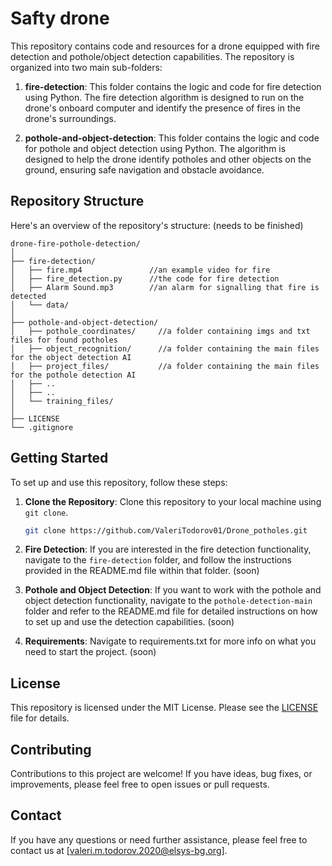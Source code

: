 # Safty drone

This repository contains code and resources for a drone equipped with fire detection and pothole/object detection capabilities. The repository is organized into two main sub-folders:

1. **fire-detection**: This folder contains the logic and code for fire detection using Python. The fire detection algorithm is designed to run on the drone's onboard computer and identify the presence of fires in the drone's surroundings.

2. **pothole-and-object-detection**: This folder contains the logic and code for pothole and object detection using Python. The algorithm is designed to help the drone identify potholes and other objects on the ground, ensuring safe navigation and obstacle avoidance.

## Repository Structure

Here's an overview of the repository's structure:  (needs to be finished)

```
drone-fire-pothole-detection/
│
├── fire-detection/
│   ├── fire.mp4               //an example video for fire
│   ├── fire_detection.py      //the code for fire detection
│   ├── Alarm Sound.mp3        //an alarm for signalling that fire is detected 
│   └── data/
│
├── pothole-and-object-detection/
│   ├── pothole_coordinates/     //a folder containing imgs and txt files for found potholes
│   ├── object_recognition/      //a folder containing the main files for the object detection AI
│   ├── project_files/           //a folder containing the main files for the pothole detection AI
│   ├── ..
│   ├── ..
│   └── training_files/
│
├── LICENSE
└── .gitignore
```

## Getting Started

To set up and use this repository, follow these steps:

1. **Clone the Repository**: Clone this repository to your local machine using `git clone`.

   ```bash
   git clone https://github.com/ValeriTodorov01/Drone_potholes.git
   ```

2. **Fire Detection**: If you are interested in the fire detection functionality, navigate to the `fire-detection` folder, and follow the instructions provided in the README.md file within that folder. (soon)

3. **Pothole and Object Detection**: If you want to work with the pothole and object detection functionality, navigate to the `pothole-detection-main` folder and refer to the README.md file for detailed instructions on how to set up and use the detection capabilities. (soon)

4. **Requirements**: Navigate to requirements.txt for more info on what you need to start the project. (soon)

## License

This repository is licensed under the MIT License. Please see the [LICENSE](LICENSE) file for details.

## Contributing

Contributions to this project are welcome! If you have ideas, bug fixes, or improvements, please feel free to open issues or pull requests.

## Contact

If you have any questions or need further assistance, please feel free to contact us at [valeri.m.todorov.2020@elsys-bg.org].
